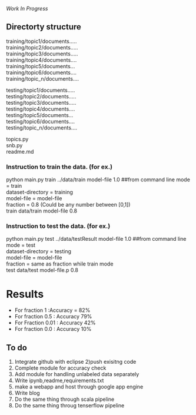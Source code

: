
*Work In Progress*

Directorty structure  
--------------------- 

training/topic1/documents.....     
training/topic2/documents.....    
training/topic3/documents.....    
training/topic4/documents....  
training/topic5/documents...  
training/topic6/documents....       
training/topic_n/documents....    



testing/topic1/documents.....     
testing/topic2/documents.....    
testing/topic3/documents.....    
testing/topic4/documents....  
testing/topic5/documents...  
testing/topic6/documents....       
testing/topic_n/documents....    


topics.py  
snb.py   
readme.md  

### Instruction to train the data. (for ex.)     
python main.py train ../data/train model-file 1.0  ##from command line
      mode = train   
      dataset-directory = training   
      model-file = model-file   
      fraction = 0.8 (Could be any number between [0,1])  
      train data/train model-file 0.8

### Instruction to test the data. (for ex.)  
 python main.py test ../data/testResult model-file 1.0  ##from command line
      mode = test  
      dataset-directory = testing  
      model-file = model-file   
      fraction = same as fraction while train mode  
      test data/test model-file.p 0.8



# Results     

- For fraction 1 :Accuracy = 82%      
- For fraction 0.5 : Accuracy 79%    
- For Fraction 0.01 : Accuracy 42%     
- For fraction 0.0 : Accuracy 10%  


## To do 
1) Integrate github with eclipse
2)push exisitng code
3) Complete module for accuracy check 
4) Add module for handling unlabeled data separately 
5) Write ipynb,readme,requirements.txt 
6) make a webapp and host through google app engine
7) Write blog
8) Do the same thing through scala pipeline
9) Do the same thing throug tenserflow pipeline
